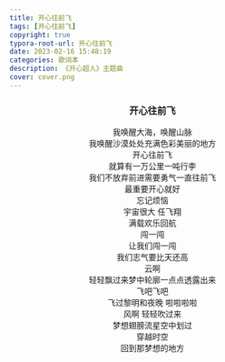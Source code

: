 ```yaml
---
title: 开心往前飞
tags: [开心往前飞]
copyright: true
typora-root-url: 开心往前飞
date: 2023-02-16 15:48:19
categories: 歌词本
description: 《开心超人》主题曲
cover: cover.png
---
```


### <center> 开心往前飞</center>

<center>我唤醒大海，唤醒山脉</center>
<center>我唤醒沙漠处处充满色彩美丽的地方</center>
<center>开心往前飞</center>
<center>就算有一万公里一吨行李</center>
<center>我们不放弃前进需要勇气一直往前飞</center>
<center>最重要开心就好</center>
<center>忘记烦恼</center>
<center>宇宙很大 任飞翔</center>
<center>满载欢乐回航</center>
<center>闯一闯</center>
<center>让我们闯一闯</center>
<center>我们志气要比天还高</center>
<center>云啊</center>
<center>轻轻飘过来梦中轮廓一点点透露出来</center>
<center>飞吧飞吧</center>
<center>飞过黎明和夜晚 啦啦啦啦</center>
<center>风啊 轻轻吹过来</center>
<center>梦想翅膀流星空中划过</center>
<center>穿越时空</center>
<center>回到那梦想的地方</center>
